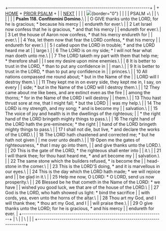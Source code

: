 +-----------------------------------------------------------------------+
| \+ [HOME](../index.html) + [PRIOR PSALM](Ps117.html) +                |
| [NEXT](PS119.html)                                                    |
|                                                                       |
| ![](http://stats.superstats.com/b/ss/DAVIDMCMANNES/1){border="0"}     |
|                                                                       |
| PSALM +\                                                              |
| \                                                                     |
|                                                                       |
| **Psalm 118. Confitemini Domino.**\                                   |
| O GIVE thanks unto the LORD, for he is gracious; \* because his mercy |
| endureth for ever.\                                                   |
| 2 Let Israel now confess that he is gracious, \* and that his mercy   |
| endureth for ever.\                                                   |
| 3 Let the house of Aaron now confess, \* that his mercy endureth for  |
| ever.\                                                                |
| 4 Yea, let them now that fear the LORD confess, \* that his mercy     |
| endureth for ever.\                                                   |
| 5 I called upon the LORD in trouble; \* and the LORD heard me at      |
| large.\                                                               |
| 6 The LORD is on my side; \* I will not fear what man doeth unto me.\ |
| 7 The LORD taketh my part with them that help me; \* therefore shall  |
| I see my desire upon mine enemies.\                                   |
| 8 It is better to trust in the LORD, \* than to put any confidence in |
| man.\                                                                 |
| 9 It is better to trust in the LORD, \* than to put any confidence in |
| princes.\                                                             |
| 10 All nations compassed me round about; \* but in the Name of the    |
| LORD will I destroy them.\                                            |
| 11 They kept me in on every side, they kept me in, I say, on every    |
| side; \* but in the Name of the LORD will I destroy them.\            |
| 12 They came about me like bees, and are extinct even as the fire     |
| among the thorns; \* for in the Name of the LORD I will destroy       |
| them.\                                                                |
| 13 Thou hast thrust sore at me, that I might fall; \* but the LORD    |
| was my help.\                                                         |
| 14 The LORD is my strength, and my song; \* and is become my          |
| salvation.\                                                           |
| 15 The voice of joy and health is in the dwellings of the righteous;  |
| \* the right hand of the LORD bringeth mighty things to pass.\        |
| 16 The right hand of the LORD hath the pre-eminence; \* the right     |
| hand of the LORD bringeth mighty things to pass.\                     |
| 17 I shall not die, but live, \* and declare the works of the LORD.\  |
| 18 The LORD hath chastened and corrected me; \* but he hath not given |
| me over unto death.\                                                  |
| 19 Open me the gates of righteousness, \* that I may go into them,    |
| and give thanks unto the LORD.\                                       |
| 20 This is the gate of the LORD, \* the righteous shall enter into    |
| it.\                                                                  |
| 21 I will thank thee; for thou hast heard me, \* and art become my    |
| salvation.\                                                           |
| 22 The same stone which the builders refused, \* is become the        |
| head-stone in the comer.\                                             |
| 23 This is the LORD\'S doing, \* and it is marvellous in our eyes.\   |
| 24 This is the day which the LORD hath made; \* we will rejoice and   |
| be glad in it.\                                                       |
| 25 Help me now, O LORD: \* O LORD, send us now prosperity.\           |
| 26 Blessed be he that cometh in the Name of the LORD: \* we have      |
| wished you good luck, we that are of the house of the LORD.\          |
| 27 God is the LORD, who hath showed us light: \* bind the sacrifice   |
| with cords, yea, even unto the horns of the altar.\                   |
| 28 Thou art my God, and I will thank thee; \* thou art my God, and I  |
| will praise thee.\                                                    |
| 29 O give thanks unto the LORD; for he is gracious, \* and his mercy  |
| endureth for ever.                                                    |
+-----------------------------------------------------------------------+
| \                                                                     |
| \                                                                     |
| [](http://www.episcopalnet.org/DBS/DOR.html)                          |
+-----------------------------------------------------------------------+
